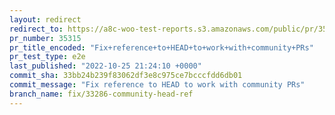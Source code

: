 ```yaml
---
layout: redirect
redirect_to: https://a8c-woo-test-reports.s3.amazonaws.com/public/pr/35315/e2e/index.html
pr_number: 35315
pr_title_encoded: "Fix+reference+to+HEAD+to+work+with+community+PRs"
pr_test_type: e2e
last_published: "2022-10-25 21:24:10 +0000"
commit_sha: 33bb24b239f83062df3e8c975ce7bcccfdd6db01
commit_message: "Fix reference to HEAD to work with community PRs"
branch_name: fix/33286-community-head-ref
---
```

